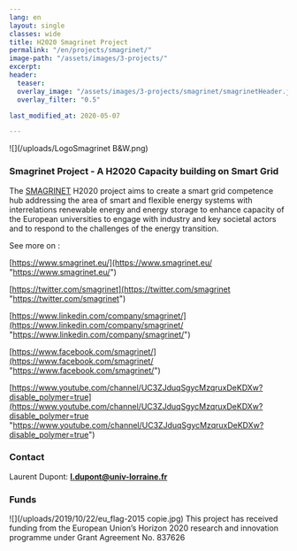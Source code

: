 ```yaml
---
lang: en
layout: single
classes: wide
title: H2020 Smagrinet Project
permalink: "/en/projects/smagrinet/"
image-path: "/assets/images/3-projects/"
excerpt: 
header:
  teaser: 
  overlay_image: "/assets/images/3-projects/smagrinet/smagrinetHeader.jpg"
  overlay_filter: "0.5"

last_modified_at: 2020-05-07

---
```



![](/uploads/LogoSmagrinet B&W.png)

### Smagrinet Project - A H2020 Capacity building on Smart Grid

The [SMAGRINET](https://www.smagrinet.eu/) H2020 project aims to create a smart grid competence hub addressing the area of smart and flexible energy systems with interrelations renewable energy and energy storage to enhance capacity of the European universities to engage with industry and key societal actors and to respond to the challenges of the energy transition.

See more on :

[https://www.smagrinet.eu/](https://www.smagrinet.eu/ "https://www.smagrinet.eu/")

[https://twitter.com/smagrinet](https://twitter.com/smagrinet "https://twitter.com/smagrinet")

[https://www.linkedin.com/company/smagrinet/](https://www.linkedin.com/company/smagrinet/ "https://www.linkedin.com/company/smagrinet/")

[https://www.facebook.com/smagrinet/](https://www.facebook.com/smagrinet/ "https://www.facebook.com/smagrinet/")

[https://www.youtube.com/channel/UC3ZJduqSgycMzqruxDeKDXw?disable_polymer=true](https://www.youtube.com/channel/UC3ZJduqSgycMzqruxDeKDXw?disable_polymer=true "https://www.youtube.com/channel/UC3ZJduqSgycMzqruxDeKDXw?disable_polymer=true")

### Contact

Laurent Dupont: **<l.dupont@univ-lorraine.fr>**

### Funds

![](/uploads/2019/10/22/eu_flag-2015 copie.jpg) This project has received funding from the European Union’s Horizon 2020 research and innovation programme under Grant Agreement No. 837626

